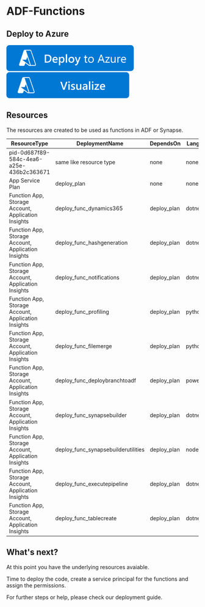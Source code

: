 # ADF-Functions

## Deploy to Azure
[![Deploy To Azure](https://raw.githubusercontent.com/Azure/azure-quickstart-templates/master/1-CONTRIBUTION-GUIDE/images/deploytoazure.svg?sanitize=true)](https://portal.azure.com/#create/Microsoft.Template/uri/https%3A%2F%2Fraw.githubusercontent.com%2Foh22is%2FADF-Functions%2Fmain%2FmainTemplate.json)  [![Visualize](https://raw.githubusercontent.com/Azure/azure-quickstart-templates/master/1-CONTRIBUTION-GUIDE/images/visualizebutton.svg?sanitize=true)](https://armviz.io/#/?load=https%3A%2F%2Fraw.githubusercontent.com%2Foh22is%2FADF-Functions%2Fmain%2FmainTemplate.json)

## Resources

The resources are created to be used as functions in ADF or Synapse.

| ResourceType                         | DeploymentName | DependsOn | Language |
|-----------------------------------------|----------------|-----------|-----------|
| pid-0d687f89-584c-4ea6-a25e-436b2c363671 | same like resource type | none      | none|  
| App Service Plan                         | deploy_plan    | none      |  none |
| Function App, Storage Account, Application Insights | deploy_func_dynamics365 | deploy_plan | dotnet |
| Function App, Storage Account, Application Insights | deploy_func_hashgeneration | deploy_plan | dotnet |
| Function App, Storage Account, Application Insights | deploy_func_notifications | deploy_plan | dotnet |
| Function App, Storage Account, Application Insights | deploy_func_profiling | deploy_plan | python | 
| Function App, Storage Account, Application Insights | deploy_func_filemerge | deploy_plan | python |
| Function App, Storage Account, Application Insights | deploy_func_deploybranchtoadf | deploy_plan | powershell | 
| Function App, Storage Account, Application Insights | deploy_func_synapsebuilder | deploy_plan | dotnet |
| Function App, Storage Account, Application Insights | deploy_func_synapsebuilderutilities | deploy_plan | node  | 
| Function App, Storage Account, Application Insights | deploy_func_executepipeline | deploy_plan |   dotnet |
| Function App, Storage Account, Application Insights | deploy_func_tablecreate | deploy_plan |   dotnet |

## What's next?
At this point you have the underlying resources avaiable.

Time to deploy the code, create a service principal for the functions and assign the permissions.

For further steps or help, please check our deployment guide.
